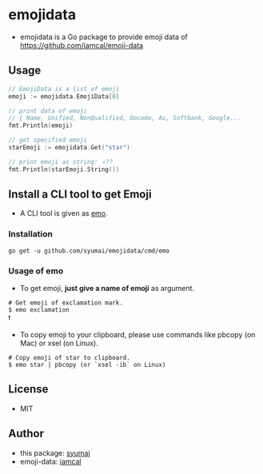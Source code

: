 # emojidata

* emojidata is a Go package to provide emoji data of https://github.com/iamcal/emoji-data

## Usage

```go
// EmojiData is a list of emoji
emoji := emojidata.EmojiData[0]

// print data of emoji
// { Name, Unified, NonQualified, Docomo, Au, Softbank, Google...
fmt.Println(emoji)

// get specified emoji
starEmoji := emojidata.Get("star")

// print emoji as string: ⭐??
fmt.Println(starEmoji.String())
```

## Install a CLI tool to get Emoji

* A CLI tool is given as [emo](https://github.com/syumai/emojidata/blob/master/cmd/emo).

### Installation

```
go get -u github.com/syumai/emojidata/cmd/emo
```

### Usage of emo

* To get emoji, **just give a name of emoji** as argument.

```
# Get emoji of exclamation mark.
$ emo exclamation
❗
```

* To copy emoji to your clipboard, please use commands like pbcopy (on Mac) or xsel (on Linux).

```
# Copy emoji of star to clipboard.
$ emo star | pbcopy (or `xsel -ib` on Linux)
```

## License

* MIT

## Author

* this package: [syumai](https://github.com/syumai)
* emoji-data: [iamcal](https://github.com/iamcal)

